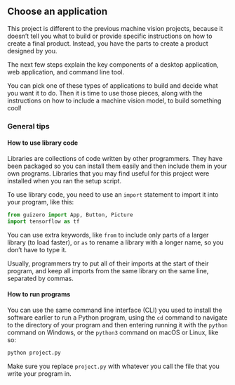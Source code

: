 ## Choose an application

This project is different to the previous machine vision projects, because it doesn’t tell you what to build or provide specific instructions on how to create a final product. Instead, you have the parts to create a product designed by you.

The next few steps explain the key components of a desktop application, web application, and command line tool. 

You can pick one of these types of applications to build and decide what you want it to do. Then it is time to use those pieces, along with the instructions on how to include a machine vision model, to build something cool!

### General tips

#### How to use library code
Libraries are collections of code written by other programmers. They have been packaged so you can install them easily and then include them in your own programs. Libraries that you may find useful for this project were installed when you ran the setup script.

To use library code, you need to use an `import` statement to import it into your program, like this:
```python
from guizero import App, Button, Picture
import tensorflow as tf
```
You can use extra keywords, like `from` to include only parts of a larger library (to load faster), or `as` to rename a library with a longer name, so you don’t have to type it.

Usually, programmers try to put all of their imports at the start of their program, and keep all imports from the same library on the same line, separated by commas.

#### How to run programs
You can use the same command line interface (CLI) you used to install the software earlier to run a Python program, using the `cd` command to navigate to the directory of your program and then entering running it with the `python` command on Windows, or the `python3` command on macOS or Linux, like so:

```bash
python project.py
```

Make sure you replace `project.py` with whatever you call the file that you write your program in.
